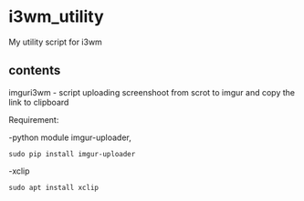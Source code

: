 # i3wm_utility
My utility script for i3wm

## contents
imguri3wm - script uploading screenshoot from scrot to imgur and copy the link to clipboard

Requirement:

-python module imgur-uploader, 

`sudo pip install imgur-uploader`

-xclip

`sudo apt install xclip`

